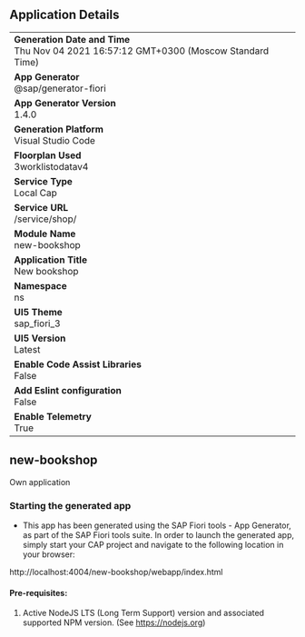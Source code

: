 ## Application Details
|               |
| ------------- |
|**Generation Date and Time**<br>Thu Nov 04 2021 16:57:12 GMT+0300 (Moscow Standard Time)|
|**App Generator**<br>@sap/generator-fiori|
|**App Generator Version**<br>1.4.0|
|**Generation Platform**<br>Visual Studio Code|
|**Floorplan Used**<br>3worklistodatav4|
|**Service Type**<br>Local Cap|
|**Service URL**<br>/service/shop/
|**Module Name**<br>new-bookshop|
|**Application Title**<br>New bookshop|
|**Namespace**<br>ns|
|**UI5 Theme**<br>sap_fiori_3|
|**UI5 Version**<br>Latest|
|**Enable Code Assist Libraries**<br>False|
|**Add Eslint configuration**<br>False|
|**Enable Telemetry**<br>True|

## new-bookshop

Own application

### Starting the generated app

-   This app has been generated using the SAP Fiori tools - App Generator, as part of the SAP Fiori tools suite.  In order to launch the generated app, simply start your CAP project and navigate to the following location in your browser:

http://localhost:4004/new-bookshop/webapp/index.html

#### Pre-requisites:

1. Active NodeJS LTS (Long Term Support) version and associated supported NPM version.  (See https://nodejs.org)


